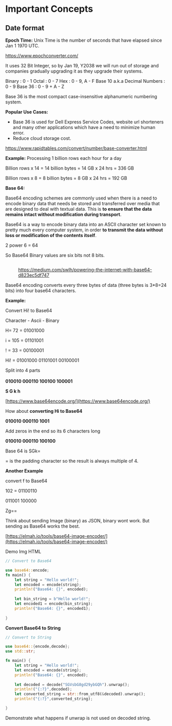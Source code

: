# Important Concepts

## Date format

**Epoch Time:** Unix Time is the number of seconds that have elapsed since Jan 1 1970 UTC.

https://www.epochconverter.com/

It uses 32 Bit Integer, so by Jan 19, Y2038 we will run out of storage and companies gradually upgrading it as they upgrade their systems.

Binary : 0 - 1
Octal : 0 - 7
Hex : 0 - 9, A - F
Base 10 a.k.a Decimal Numbers : 0 - 9
Base 36 : 0 - 9 + A - Z

Base 36 is the most compact case-insensitive alphanumeric numbering system.

**Popular Use Cases:**

* Base 36 is used for Dell Express Service Codes, website url shorteners and many other applications which have a need to minimize human error.
* Reduce cloud storage cost.

https://www.rapidtables.com/convert/number/base-converter.html

**Example:** Processing 1 billion rows each hour for a day

Billion rows x 14 = 14 billion bytes = 14 GB x 24 hrs = 336 GB&#x20;

Billion rows x 8 = 8 billion bytes = 8 GB x 24 hrs = 192 GB

**Base 64:**

Base64 encoding schemes are commonly used when there is a need to encode binary data that needs be stored and transferred over media that are designed to deal with textual data. This is **to ensure that the data remains intact without modification during transport**.

Base64 is a way to encode binary data into an ASCII character set known to pretty much every computer system, in order **to transmit the data without loss or modification of the contents itself**.

2 power 6 = 64

So Base64 Binary values are six bits not 8 bits.

<figure><img src="../../assets/1_1pdlgVGk55PMx8wLQiQl_g.png" alt=""><figcaption><p><a href="https://medium.com/swlh/powering-the-internet-with-base64-d823ec5df747">https://medium.com/swlh/powering-the-internet-with-base64-d823ec5df747</a></p></figcaption></figure>

Base64 encoding converts every three bytes of data (three bytes is 3\*8=24 bits) into four base64 characters.

**Example:**

Convert Hi! to Base64

Character - Ascii - Binary

H= 72 = 01001000

i = 105 = 01101001

! = 33 = 00100001


Hi! = 01001000 01101001 00100001

Split into 4 parts\
\
**010010  000110  100100  100001**

**S G k h**

[https://www.base64encode.org/](https://www.base64encode.org/)

How about **converting Hi to Base64**

**010010 000110 1001**

Add zeros in the end so its 6 characters long

**010010 000110 100100**

Base 64 is  SGk=

\= is the padding character so the result is always multiple of 4.

**Another Example**

convert  f to Base64

102 = 01100110

011001 100000

Zg==

Think about sending Image (binary) as JSON, binary wont work. But sending as Base64 works the best.

[https://elmah.io/tools/base64-image-encoder/](https://elmah.io/tools/base64-image-encoder/)

Demo  Img HTML


```rust
// Convert to Base64

use base64::encode;
fn main() {
    let string = "Hello world!";
    let encoded = encode(string);
    println!("Base64: {}", encoded);
    
    let bin_string = b"Hello world!";
    let encoded1 = encode(bin_string);
    println!("Base64: {}", encoded1);
       
}
```

**Convert Base64 to String**

```rust
// Convert to String

use base64::{encode,decode};
use std::str;

fn main() {
    let string = "Hello world!";
    let encoded = encode(string);
    println!("Base64: {}", encoded);
    
    let decoded = decode("SGVsbG8gd29ybGQh").unwrap();
    println!("{:?}",decoded);
    let converted_string = str::from_utf8(&decoded).unwrap();
    println!("{:?}",converted_string);

}
```

Demonstrate what happens if unwrap is not used on decoded string.
